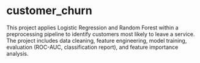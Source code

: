# customer_churn
This project applies Logistic Regression and Random Forest within a preprocessing pipeline to identify customers most likely to leave a service. The project includes data cleaning, feature engineering, model training, evaluation (ROC-AUC, classification report), and feature importance analysis.
